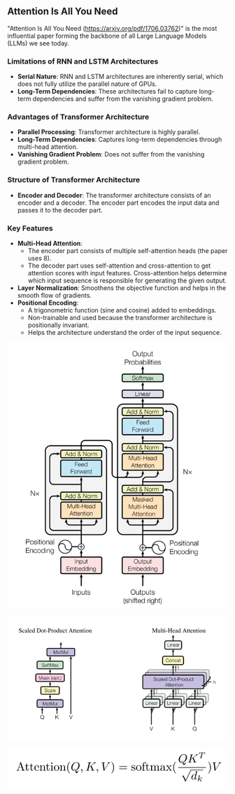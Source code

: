 ## Attention Is All You Need

"Attention Is All You Need (https://arxiv.org/pdf/1706.03762)" is the most influential paper forming the backbone of all Large Language Models (LLMs) we see today. 

### Limitations of RNN and LSTM Architectures
- **Serial Nature**: RNN and LSTM architectures are inherently serial, which does not fully utilize the parallel nature of GPUs.
- **Long-Term Dependencies**: These architectures fail to capture long-term dependencies and suffer from the vanishing gradient problem.

### Advantages of Transformer Architecture
- **Parallel Processing**: Transformer architecture is highly parallel.
- **Long-Term Dependencies**: Captures long-term dependencies through multi-head attention.
- **Vanishing Gradient Problem**: Does not suffer from the vanishing gradient problem.

### Structure of Transformer Architecture
- **Encoder and Decoder**: The transformer architecture consists of an encoder and a decoder. The encoder part encodes the input data and passes it to the decoder part.

### Key Features
- **Multi-Head Attention**: 
  - The encoder part consists of multiple self-attention heads (the paper uses 8).
  - The decoder part uses self-attention and cross-attention to get attention scores with input features. Cross-attention helps determine which input sequence is responsible for generating the given output.
- **Layer Normalization**: Smoothens the objective function and helps in the smooth flow of gradients.
- **Positional Encoding**: 
  - A trigonometric function (sine and cosine) added to embeddings.
  - Non-trainable and used because the transformer architecture is positionally invariant.
  - Helps the architecture understand the order of the input sequence.




![alt text](images/transformer.png)

![alt text](images/attension.png)

![alt text](images/attform.png)